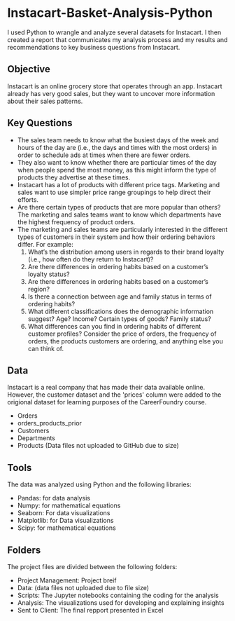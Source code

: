# Instacart-Basket-Analysis-Python
I used Python to wrangle and analyze several datasets for Instacart. I then created a report that communicates my analysis process and my results and recommendations to key business questions from Instacart.
## Objective
Instacart is an online grocery store that operates through an app. Instacart already has very good sales, but they want to uncover more information about their sales patterns.
## Key Questions
- The sales team needs to know what the busiest days of the week and hours of the day are (i.e., the days and times with the most orders) in order to schedule ads at times when there are fewer orders.
- They also want to know whether there are particular times of the day when people spend the most money, as this might inform the type of products they advertise at these times.
- Instacart has a lot of products with different price tags. Marketing and sales want to use simpler price range groupings to help direct their efforts.
- Are there certain types of products that are more popular than others? The marketing and sales teams want to know which departments have the highest frequency of product orders.
- The marketing and sales teams are particularly interested in the different types of customers in their system and how their ordering behaviors differ. For example:
  1. What’s the distribution among users in regards to their brand loyalty (i.e., how often do they return to Instacart)?
  2. Are there differences in ordering habits based on a customer’s loyalty status?
  3. Are there differences in ordering habits based on a customer’s region?
  4. Is there a connection between age and family status in terms of ordering habits?
  5. What different classifications does the demographic information suggest? Age? Income? Certain types of goods? Family status?
  6. What differences can you find in ordering habits of different customer profiles? Consider the price of orders, the frequency of orders, the products customers are ordering, and anything else you can think of.
## Data
Instacart is a real company that has made their data available online. However, the customer dataset and the 'prices' column were added to the origional dataset for learning purposes of the CareerFoundry course.
- Orders
- orders_products_prior
- Customers
- Departments
- Products
(Data files not uploaded to GitHub due to size)
## Tools
The data was analyzed using Python and the following libraries:
- Pandas: for data analysis
- Numpy: for mathematical equations
- Seaborn: For data visualizations
- Matplotlib: for Data visualizations
- Scipy: for mathematical equations
## Folders
The project files are divided between the following folders:
- Project Management: Project breif
- Data: (data files not uploaded due to file size)
- Scripts: The Jupyter notebooks containing the coding for the analysis
- Analysis: The visualizations used for developing and explaining insights
- Sent to Client: The final repport presented in Excel 
